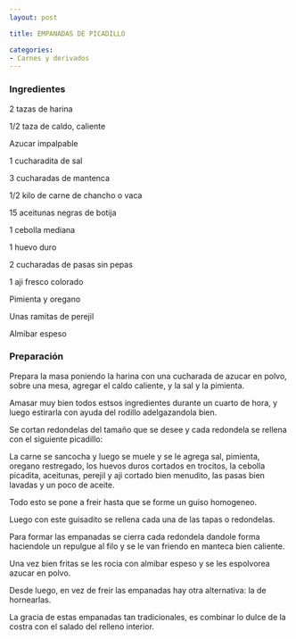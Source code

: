 ```yaml
---
layout: post

title: EMPANADAS DE PICADILLO

categories:
- Carnes y derivados
---
```

<h3>Ingredientes</h3>

2 tazas de harina

1/2 taza de caldo, caliente

Azucar impalpable

1 cucharadita de sal

3 cucharadas de mantenca

1/2 kilo de carne de chancho o vaca

15 aceitunas negras de botija

1 cebolla mediana

1 huevo duro

2 cucharadas de pasas sin pepas

1 aji fresco colorado

Pimienta y oregano

Unas ramitas de perejil

Almibar espeso

<h3>Preparación</h3>

Prepara la masa poniendo la harina con una cucharada de azucar en polvo, sobre una mesa, agregar el caldo caliente, y la sal y la pimienta.

Amasar muy bien todos  estsos ingredientes durante un cuarto de hora, y luego estirarla con ayuda del rodillo adelgazandola bien.

Se cortan redondelas del tamaño que se desee y cada redondela se rellena con el siguiente picadillo:

La carne se sancocha y luego se muele y se le agrega sal, pimienta, oregano restregado, los huevos duros cortados en trocitos, la cebolla picadita, aceitunas, perejil y aji cortado bien menudito, las pasas bien lavadas y un poco de aceite.

Todo esto se pone a freir hasta que se forme un guiso homogeneo.

Luego con este guisadito se rellena cada una de las tapas o redondelas.

Para formar las empanadas se cierra cada redondela dandole forma haciendole un repulgue al filo y se le van friendo en manteca bien caliente.

Una vez bien fritas se les rocia con almibar espeso y se les espolvorea azucar en polvo.

Desde luego, en vez de freir las empanadas hay otra alternativa: la de hornearlas.

La gracia de estas empanadas tan tradicionales, es combinar lo dulce de la costra con el salado del relleno interior.